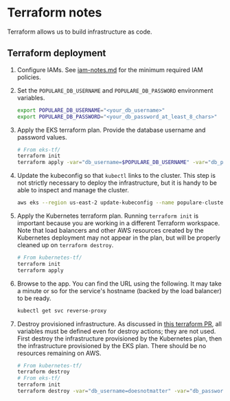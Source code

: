 # Terraform notes

Terraform allows us to build infrastructure as code.

## Terraform deployment

1. Configure IAMs. See [iam-notes.md](iam-notes.md#policies-required-for-this-projects-plan)
for the minimum required IAM policies.
2. Set the `POPULARE_DB_USERNAME` and `POPULARE_DB_PASSWORD` environment
variables.

   ```bash
   export POPULARE_DB_USERNAME="<your_db_username>"
   export POPULARE_DB_PASSWORD="<your_db_password_at_least_8_chars>"
   ```

3. Apply the EKS terraform plan. Provide the database username and password
values.

   ```bash
   # From eks-tf/
   terraform init
   terraform apply -var="db_username=$POPULARE_DB_USERNAME" -var="db_password=$POPULARE_DB_PASSWORD"
   ```

4. Update the kubeconfig so that `kubectl` links to the cluster. This step is
not strictly necessary to deploy the infrastructure, but it is handy to be able
to inspect and manage the cluster.

   ```bash
   aws eks --region us-east-2 update-kubeconfig --name populare-cluster
   ```

5. Apply the Kubernetes terraform plan. Running `terraform init` is important
because you are working in a different Terraform workspace. Note that load
balancers and other AWS resources created by the Kubernetes deployment may
not appear in the plan, but will be properly cleaned up on
`terraform destroy`.

   ```bash
   # From kubernetes-tf/
   terraform init
   terraform apply
   ```

6. Browse to the app. You can find the URL using the following. It may take a
minute or so for the service's hostname (backed by the load balancer) to
be ready.

   ```bash
   kubectl get svc reverse-proxy
   ```

7. Destroy provisioned infrastructure. As discussed in [this terraform PR](https://github.com/hashicorp/terraform/pull/29291),
all variables must be defined even for destroy actions; they are not used.
First destroy the infrastructure provisioned by the Kubernetes plan, then the
infrastructure provisioned by the EKS plan. There should be no resources
remaining on AWS.

   ```bash
   # From kubernetes-tf/
   terraform destroy
   # From eks-tf/
   terraform init
   terraform destroy -var="db_username=doesnotmatter" -var="db_password=doesnotmatter"
   ```

